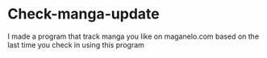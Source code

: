# Check-manga-update
I made a program that track manga you like on maganelo.com based on the last time you check in using this program
